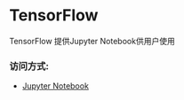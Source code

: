 TensorFlow
===

TensorFlow 提供Jupyter Notebook供用户使用
### 访问方式:
 * <a href="{$T.publicEndpoints.tensorflow_8888.url}" target="_blank">Jupyter Notebook</a>
